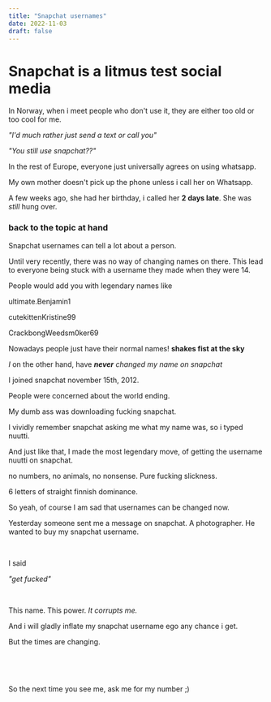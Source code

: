 ```yaml
---
title: "Snapchat usernames"
date: 2022-11-03
draft: false
---
```



# Snapchat is a litmus test social media

In Norway,
when i meet people who don't use it, they are either too old or too cool for me.

*"I'd much rather just send a text or call you"*

*"You still use snapchat??"*

In the rest of Europe,
everyone just universally agrees on using whatsapp.

My own mother doesn't pick up the phone unless i call her on Whatsapp.

A few weeks ago, she had her birthday, i called her **2 days late**. She was *still* hung over.


### back to the topic at hand

Snapchat usernames can tell a lot about a person.

Until very recently, there was no way of changing names on there.
This lead to everyone being stuck with a username they made when they were 14.

People would add you with legendary names like

ultimate.Benjamin1

cutekittenKristine99

CrackbongWeedsm0ker69

Nowadays people just have their normal names! **shakes fist at the sky**

*I* on the other hand, have ***never*** *changed my name on snapchat*


I joined snapchat november 15th, 2012.

People were concerned about the world ending.

My dumb ass was downloading fucking snapchat.

I vividly remember snapchat asking me what my name was, so i typed nuutti.

And just like that, I made the most legendary move, of getting the username nuutti on snapchat.

no numbers, no animals, no nonsense. Pure fucking slickness.

6 letters of straight finnish dominance.

So yeah, of course I am sad that usernames can be changed now.

Yesterday someone sent me a message on snapchat. A photographer. He wanted to buy my snapchat username.

&nbsp;

I said

*"get fucked"*

&nbsp;

This name. This power. *It corrupts me.*

And i will gladly inflate my snapchat username ego any chance i get.

But the times are changing.

&nbsp;

&nbsp;

So the next time you see me, ask me for my number ;)